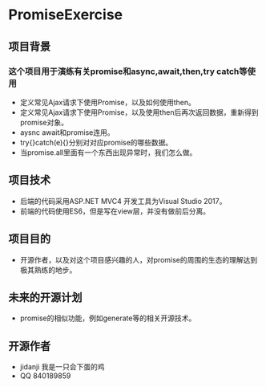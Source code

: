 # PromiseExercise
## 项目背景
### 这个项目用于演练有关promise和async,await,then,try catch等使用
* 定义常见Ajax请求下使用Promise，以及如何使用then。
* 定义常见Ajax请求下使用Promise，以及使用then后再次返回数据，重新得到promise对象。
* aysnc await和promise连用。
* try{}catch(e){}分别对对应promise的哪些数据。
* 当promise.all里面有一个东西出现异常时，我们怎么做。

## 项目技术
* 后端的代码采用ASP.NET MVC4 开发工具为Visual Studio 2017。
* 前端的代码使用ES6，但是写在view层，并没有做前后分离。

## 项目目的
* 开源作者，以及对这个项目感兴趣的人，对promise的周围的生态的理解达到极其熟练的地步。

## 未来的开源计划
* promise的相似功能，例如generate等的相关开源技术。

## 开源作者
* jidanji 我是一只会下蛋的鸡
* QQ 840189859



